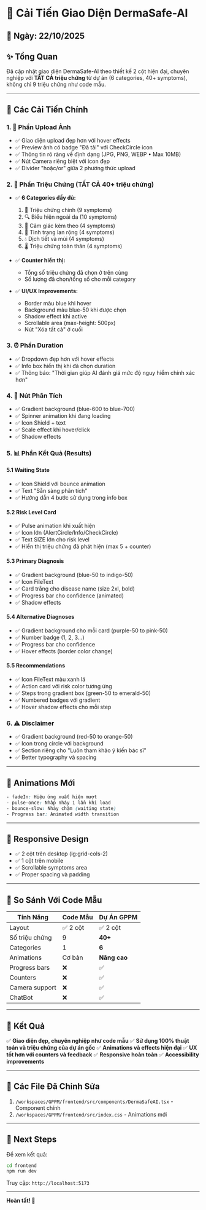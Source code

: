 # 🎨 Cải Tiến Giao Diện DermaSafe-AI

## 📅 Ngày: 22/10/2025

## ✨ Tổng Quan
Đã cập nhật giao diện DermaSafe-AI theo thiết kế 2 cột hiện đại, chuyên nghiệp với **TẤT CẢ triệu chứng** từ dự án (6 categories, 40+ symptoms), không chỉ 9 triệu chứng như code mẫu.

---

## 🎯 Các Cải Tiến Chính

### 1. 📸 **Phần Upload Ảnh**
- ✅ Giao diện upload đẹp hơn với hover effects
- ✅ Preview ảnh có badge "Đã tải" với CheckCircle icon
- ✅ Thông tin rõ ràng về định dạng (JPG, PNG, WEBP • Max 10MB)
- ✅ Nút Camera riêng biệt với icon đẹp
- ✅ Divider "hoặc/or" giữa 2 phương thức upload

### 2. 🧠 **Phần Triệu Chứng (TẤT CẢ 40+ triệu chứng)**
- ✅ **6 Categories đầy đủ:**
  1. 🧠 Triệu chứng chính (9 symptoms)
  2. 🔍 Biểu hiện ngoài da (10 symptoms)
  3. 💫 Cảm giác kèm theo (4 symptoms)
  4. 📍 Tình trạng lan rộng (4 symptoms)
  5. 💧 Dịch tiết và mùi (4 symptoms)
  6. 🌡️ Triệu chứng toàn thân (4 symptoms)

- ✅ **Counter hiển thị:**
  - Tổng số triệu chứng đã chọn ở trên cùng
  - Số lượng đã chọn/tổng số cho mỗi category

- ✅ **UI/UX Improvements:**
  - Border màu blue khi hover
  - Background màu blue-50 khi được chọn
  - Shadow effect khi active
  - Scrollable area (max-height: 500px)
  - Nút "Xóa tất cả" ở cuối

### 3. ⏰ **Phần Duration**
- ✅ Dropdown đẹp hơn với hover effects
- ✅ Info box hiển thị khi đã chọn duration
- ✅ Thông báo: "Thời gian giúp AI đánh giá mức độ nguy hiểm chính xác hơn"

### 4. 🔵 **Nút Phân Tích**
- ✅ Gradient background (blue-600 to blue-700)
- ✅ Spinner animation khi đang loading
- ✅ Icon Shield + text
- ✅ Scale effect khi hover/click
- ✅ Shadow effects

### 5. 📊 **Phần Kết Quả (Results)**

#### **5.1 Waiting State**
- ✅ Icon Shield với bounce animation
- ✅ Text "Sẵn sàng phân tích"
- ✅ Hướng dẫn 4 bước sử dụng trong info box

#### **5.2 Risk Level Card**
- ✅ Pulse animation khi xuất hiện
- ✅ Icon lớn (AlertCircle/Info/CheckCircle)
- ✅ Text SIZE lớn cho risk level
- ✅ Hiển thị triệu chứng đã phát hiện (max 5 + counter)

#### **5.3 Primary Diagnosis**
- ✅ Gradient background (blue-50 to indigo-50)
- ✅ Icon FileText
- ✅ Card trắng cho disease name (size 2xl, bold)
- ✅ Progress bar cho confidence (animated)
- ✅ Shadow effects

#### **5.4 Alternative Diagnoses**
- ✅ Gradient background cho mỗi card (purple-50 to pink-50)
- ✅ Number badge (1, 2, 3...)
- ✅ Progress bar cho confidence
- ✅ Hover effects (border color change)

#### **5.5 Recommendations**
- ✅ Icon FileText màu xanh lá
- ✅ Action card với risk color tương ứng
- ✅ Steps trong gradient box (green-50 to emerald-50)
- ✅ Numbered badges với gradient
- ✅ Hover shadow effects cho mỗi step

### 6. ⚠️ **Disclaimer**
- ✅ Gradient background (red-50 to orange-50)
- ✅ Icon trong circle với background
- ✅ Section riêng cho "Luôn tham khảo ý kiến bác sĩ"
- ✅ Better typography và spacing

---

## 🎨 Animations Mới
```css
- fadeIn: Hiệu ứng xuất hiện mượt
- pulse-once: Nhấp nháy 1 lần khi load
- bounce-slow: Nhảy chậm (waiting state)
- Progress bar: Animated width transition
```

---

## 📱 Responsive Design
- ✅ 2 cột trên desktop (lg:grid-cols-2)
- ✅ 1 cột trên mobile
- ✅ Scrollable symptoms area
- ✅ Proper spacing và padding

---

## 🎯 So Sánh Với Code Mẫu

| Tính Năng | Code Mẫu | Dự Án GPPM |
|-----------|----------|------------|
| Layout | ✅ 2 cột | ✅ 2 cột |
| Số triệu chứng | 9 | **40+** |
| Categories | 1 | **6** |
| Animations | Cơ bản | **Nâng cao** |
| Progress bars | ❌ | ✅ |
| Counters | ❌ | ✅ |
| Camera support | ❌ | ✅ |
| ChatBot | ❌ | ✅ |

---

## 🚀 Kết Quả

✅ **Giao diện đẹp, chuyên nghiệp như code mẫu**
✅ **Sử dụng 100% thuật toán và triệu chứng của dự án gốc**
✅ **Animations và effects hiện đại**
✅ **UX tốt hơn với counters và feedback**
✅ **Responsive hoàn toàn**
✅ **Accessibility improvements**

---

## 📝 Các File Đã Chỉnh Sửa

1. `/workspaces/GPPM/frontend/src/components/DermaSafeAI.tsx` - Component chính
2. `/workspaces/GPPM/frontend/src/index.css` - Animations mới

---

## 🎉 Next Steps

Để xem kết quả:
```bash
cd frontend
npm run dev
```

Truy cập: `http://localhost:5173`

---

**Hoàn tất! 🎊**
